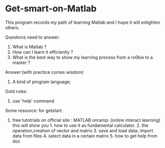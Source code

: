 # Get-smart-on-Matlab
This program records my path of learning Matlab and I hope it will enlighten others.


Questions need to answer:
1. What is Matlab ?
2. How can I learn it efficiently ?
3. What is the best way to show my learning process from a ro0kie to a master ?


Answer:(with practice comes wisdom)
1. A kind of program language; 


Gold rules:
1. use 'help' command



Some resource:
for getstart:
1.  free tutotrials on official site : 
        MATLAB onramp: (online interact learning)
                        this will show you 
                                  1. how to use it as fundamental calculator.
                                  2. the operation,creation of vector and matrix
                                  3. save and load data; import data from files
                                  4. select data in a certain matrix
                                  5. how to get help from doc
